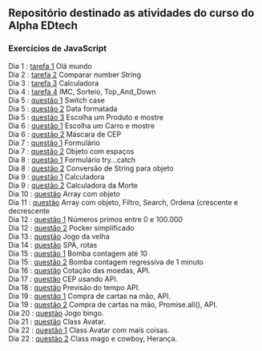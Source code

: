 ## Repositório destinado as atividades do curso do Alpha EDtech
### Exercícios de JavaScript
Dia 1 : [tarefa 1](https://github.com/rickEDU/AlphaED/tree/main/JS/ex1) Olá mundo<br>
Dia 2 : [tarefa 2](https://github.com/rickEDU/AlphaED/tree/main/JS/ex2) Comparar number String     <br>
Dia 3 : [tarefa 3](https://github.com/rickEDU/AlphaED/tree/main/JS/ex3) Calculadora<br>
Dia 4 : [tarefa 4](https://github.com/rickEDU/AlphaED/tree/main/JS/ex4) IMC, Sorteio, Top_And_Down <br>
Dia 5 : [questão 1](https://github.com/rickEDU/AlphaED/tree/main/JS/ex5_A) Switch case<br>
Dia 5 : [questão 2](https://github.com/rickEDU/AlphaED/tree/main/JS/ex5_B) Data formatada<br>
Dia 5 : [questão 3](https://github.com/rickEDU/AlphaED/tree/main/JS/ex5_C) Escolha um Produto e mostre<br>
Dia 6 : [questão 1](https://github.com/rickEDU/AlphaED/tree/main/JS/ex6_A) Escolha um Carro e mostre<br>
Dia 6 : [questão 2](https://github.com/rickEDU/AlphaED/tree/main/JS/ex6_B) Máscara de CEP<br>
Dia 7 : [questão 1](https://github.com/rickEDU/AlphaED/tree/main/JS/ex7_A) Formulário<br>
Dia 7 : [questão 2](https://github.com/rickEDU/AlphaED/tree/main/JS/ex7_B) Objeto com espaços<br>
Dia 8 : [questão 1](https://github.com/rickEDU/AlphaED/tree/main/JS/ex8_A) Formulário try...catch<br>
Dia 8 : [questão 2](https://github.com/rickEDU/AlphaED/tree/main/JS/ex8_B) Conversão de String para objeto<br>
Dia 9 : [questão 1](https://github.com/rickEDU/AlphaED/tree/main/JS/ex9_A) Calculadora<br>
Dia 9 : [questão 2](https://github.com/rickEDU/AlphaED/tree/main/JS/ex9_B) Calculadora da Morte<br>
Dia 10 : [questão](https://github.com/rickEDU/AlphaED/tree/main/JS/ex10) Array com objeto<br>
Dia 11 : [questão](https://github.com/rickEDU/AlphaED/tree/main/JS/ex11) Array com objeto, Filtro, Search, Ordena (crescente e decrescente<br>
Dia 12 : [questão 1](https://github.com/rickEDU/AlphaED/tree/main/JS/ex12_A) Números primos entre 0 e 100.000<br>
Dia 12 : [questão 2](https://github.com/rickEDU/AlphaED/tree/main/JS/ex12_B) Pocker simplificado<br>
Dia 13 : [questão](https://github.com/rickEDU/AlphaED/tree/main/JS/ex13) Jogo da velha<br>
Dia 14 : [questão](https://github.com/rickEDU/AlphaED/tree/main/JS/ex14) SPA, rotas<br>
Dia 15 : [questão 1](https://github.com/rickEDU/AlphaED/tree/main/JS/ex15_A) Bomba contagem até 10<br>
Dia 15 : [questão 2](https://github.com/rickEDU/AlphaED/tree/main/JS/ex15_B) Bomba contagem regressiva de 1 minuto<br>
Dia 16 : [questão](https://github.com/rickEDU/AlphaED/tree/main/JS/ex16) Cotação das moedas, API.<br>
Dia 17 : [questão](https://github.com/rickEDU/AlphaED/tree/main/JS/ex17) CEP usando API.<br>
Dia 18 : [questão](https://github.com/rickEDU/AlphaED/tree/main/JS/ex18) Previsão do tempo API.<br>
Dia 19 : [questão 1](https://github.com/rickEDU/AlphaED/tree/main/JS/ex19_A) Compra de cartas na mão, API.<br>
Dia 19 : [questão 2](https://github.com/rickEDU/AlphaED/tree/main/JS/ex19_B) Compra de cartas na mão, Promise.all(), API.<br>
Dia 20 : [questão](https://github.com/rickEDU/AlphaED/tree/main/JS/ex20) Jogo bingo.<br>
Dia 21 : [questão](https://github.com/rickEDU/AlphaED/tree/main/JS/ex21) Class Avatar.<br>
Dia 22 : [questão 1](https://github.com/rickEDU/AlphaED/tree/main/JS/ex22_A) Class Avatar com mais coisas.<br>
Dia 22 : [questão 2](https://github.com/rickEDU/AlphaED/tree/main/JS/ex22_B) Class mago e cowboy, Herança.<br>
